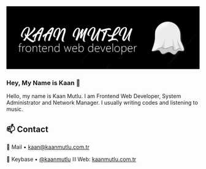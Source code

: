 <img src="https://raw.githubusercontent.com/kaanmutlu17/kaanmutlu17/master/kaan-banner.png">

### Hey, My Name is Kaan 👋

Hello, my name is Kaan Mutlu. I am Frontend Web Developer, System Administrator and Network Manager. I usually writing codes and listening to music.

## 📫 Contact
📧 Mail • kaan@kaanmutlu.com.tr


🔑 Keybase • [@kaanmutlu](https://keybase.io/kaanmutlu)
⛓ Web: [kaanmutlu.com.tr](https://kaanmutlu.com.tr)
